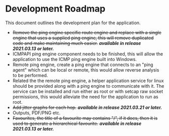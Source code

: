 # Development Roadmap

This document outlines the development plan for the application.

-  <s>Remove the ping engine specific route engine and replace with a single engine that uses a supplied ping engine, this will remove duplicated code and make maintaining much easier.</s> ***available in release 2021.03.13 or later.***
-   ICMPAPI ping engine component needs to be finished, this will allow the application to use the ICMP ping engine built into Windows.
-   Remote ping engine, create a ping engine that connects to an "ping agent" which can be local or remote, this would allow reverse analysis to be performed.
-   Related the the remote ping engine, a helper application service for linux should be provided along with a ping engine to communicate with it.  The service can be installed and run either as root or with setcap raw socket permissions, this would alleviate the need for the application to run as root.
-   <s>Add jitter graphs for each hop.</s> ***available in release 2021.03.21 or later.***
-   Outputs, PDF/PNG etc.
-   <s>Favourites, the title of a favourite may contains "/", if it does, then it is used to generate a hierarchical favourite.</s> ***available in release 2021.03.13 or later.***